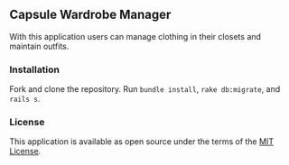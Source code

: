 ## Capsule Wardrobe Manager
With this application users can manage clothing in their closets and maintain outfits.

### Installation
Fork and clone the repository.  Run `bundle install`, `rake db:migrate`, and `rails s`.

### License
This application is available as open source under the terms of the [MIT License](http://opensource.org/licenses/MIT).
